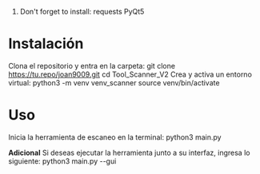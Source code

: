 1. Don't forget to install:
requests
PyQt5

# Instalación
Clona el repositorio y entra en la carpeta:
git clone https://tu.repo/joan9009.git
cd Tool_Scanner_V2
Crea y activa un entorno virtual:
python3 -m venv venv_scanner
source venv/bin/activate

# Uso
Inicia la herramienta de escaneo en la terminal:
python3 main.py

**Adicional**
Si deseas ejecutar la herramienta junto a su interfaz, ingresa lo siguiente:
python3 main.py --gui

